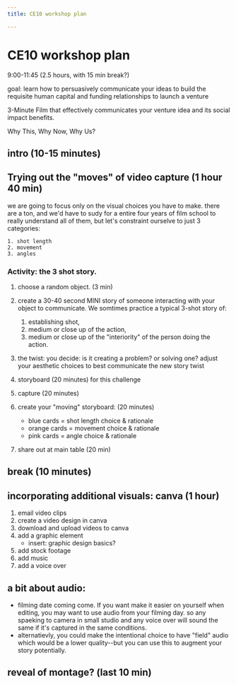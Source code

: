 ```yaml
---
title: CE10 workshop plan

---
```


# CE10 workshop plan 

9:00-11:45 (2.5 hours, with 15 min break?)

goal: learn how to persuasively communicate your ideas to build the requisite human capital and funding relationships to launch a venture

3-Minute Film that effectively communicates your
venture idea and its social impact benefits.


Why This, Why Now, Why Us?

## intro (10-15 minutes)


## Trying out the "moves" of video capture (1 hour 40 min)
we are going to focus only on the visual choices you have to make. there are a ton, and we'd have to sudy for a entire four years of film school to really understand all of them, but let's constraint ourselve to just 3 categories:

    1. shot length
    2. movement
    3. angles
    

### Activity: the 3 shot story.

1. choose a random object. (3 min)
2. create a 30-40 second MINI story of someone interacting with your object to communicate. We somtimes practice a typical 3-shot story of:
     1. establishing shot, 
     2. medium or close up of the action, 
     3. medium or close up of the "interiority" of the person doing the action.
4. the twist: you decide: is it creating a problem? or solving one? adjust your aesthetic choices to best communicate the new story twist

5. storyboard (20 minutes)
for this challenge 


6. capture (20 minutes)

7. create your "moving" storyboard: (20 minutes)
     - blue cards = shot length choice & rationale
     - orange cards = movement choice & rationale
     - pink cards = angle choice & rationale

8. share out at main table (20 min)

## break (10 minutes)

## incorporating additional visuals: canva (1 hour)
1. email video clips
2. create a video design in canva
3. download and upload videos to canva
4. add a graphic element
    - insert: graphic design basics?
6. add stock footage
7. add music
8. add a voice over


## a bit about audio:
- filming date coming come. If you want make it easier on yourself when editing, you may want to use audio from your filming day. so any spaeking to camera in small studio and any voice over will sound the same if it's captured in the same conditions.
- alternatievly, you could make the intentional choice to have "field" audio which would be a lower quality--but you can use this to augment your story potentially.

## reveal of montage? (last 10 min)